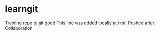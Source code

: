 # learngit
Training repo to git good 
This line was added locally at first. Pushed after.
Collaboration
